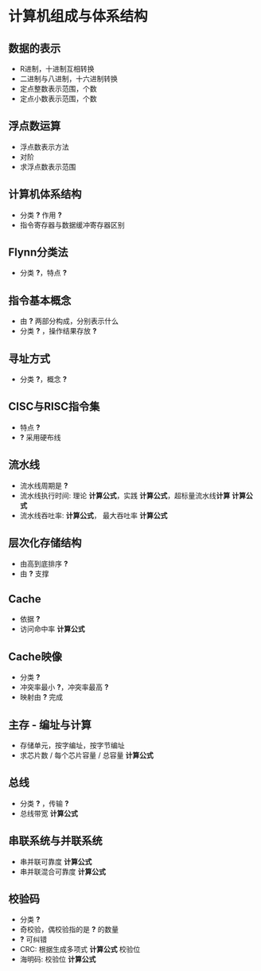 # **计算**机组成与体系结构

## 数据的表示

* R进制，十进制互相转换
* 二进制与八进制，十六进制转换
* 定点整数表示范围，个数
* 定点小数表示范围，个数

## 浮点数运算

* 浮点数表示方法
* 对阶
* 求浮点数表示范围

## **计算**机体系结构

* 分类 **?** 作用 **?**
* 指令寄存器与数据缓冲寄存器区别

## Flynn分类法

* 分类 **?**，特点 **?**

## 指令基本概念

* 由 **?** 两部分构成，分别表示什么
* 分类 **?** ，操作结果存放 **?**

## 寻址方式

* 分类 **?**，概念 **?**

## CISC与RISC指令集

* 特点 **?**
* **?** 采用硬布线

## 流水线

* 流水线周期是 **?**
* 流水线执行时间: 理论 **计算公式**，实践 **计算公式**，超标量流水线**计算** **计算公式**
* 流水线吞吐率: **计算公式**， 最大吞吐率 **计算公式**

## 层次化存储结构

* 由高到底排序 **?**
* 由 **?** 支撑

## Cache

* 依据 **?**
* 访问命中率 **计算公式**

## Cache映像

* 分类 **?**
* 冲突率最小 **?**，冲突率最高 **?** 
* 映射由 **?** 完成

## 主存 - 编址与计算

* 存储单元，按字编址，按字节编址 
* 求芯片数 / 每个芯片容量 / 总容量 **计算公式**

## 总线

* 分类 **?** ，传输 **?**
* 总线带宽 **计算公式**

## 串联系统与并联系统

* 串并联可靠度 **计算公式**
* 串并联混合可靠度 **计算公式**

## 校验码

* 分类 **?**
* 奇校验，偶校验指的是 **?** 的数量
* **?** 可纠错
* CRC: 根据生成多项式 **计算公式** 校验位
* 海明码: 校验位 **计算公式**